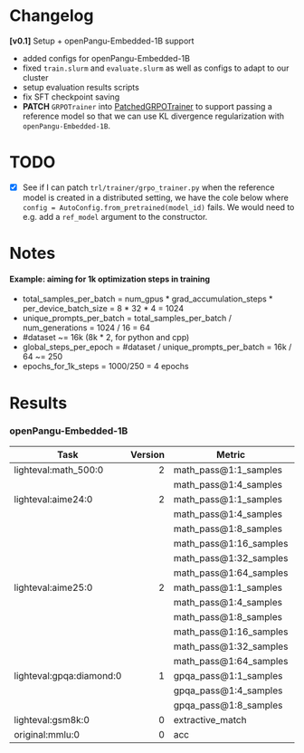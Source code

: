 # Changelog

**[v0.1]** Setup + openPangu-Embedded-1B support

- added configs for openPangu-Embedded-1B
- fixed `train.slurm` and `evaluate.slurm` as well as configs to adapt to our cluster
- setup evaluation results scripts
- fix SFT checkpoint saving
- **PATCH** `GRPOTrainer` into [PatchedGRPOTrainer](src/open_r1/custom_trainers/patched_grpo_trainer.py) to support
  passing a reference model so that we can use KL divergence regularization with `openPangu-Embedded-1B`.

# TODO

- [x] See if I can patch `trl/trainer/grpo_trainer.py` when the reference model is created in a distributed setting, we
  have the cole below where `config = AutoConfig.from_pretrained(model_id)` fails. We would need to e.g. add a
  `ref_model` argument to the constructor.

# Notes

#### Example: aiming for 1k optimization steps in training

- total_samples_per_batch = num_gpus * grad_accumulation_steps * per_device_batch_size = 8 * 32 * 4 = 1024
- unique_prompts_per_batch = total_samples_per_batch / num_generations = 1024 / 16 = 64
- #dataset ~= 16k (8k * 2, for python and cpp)
- global_steps_per_epoch = #dataset / unique_prompts_per_batch = 16k / 64 ~= 250
- epochs_for_1k_steps = 1000/250 = 4 epochs

# Results

### openPangu-Embedded-1B

| Task                     | Version | Metric                 |  Value |   | Stderr |
|--------------------------|--------:|------------------------|-------:|---|-------:|
| lighteval:math_500:0     |       2 | math_pass@1:1_samples  | 0.5920 | ± | 0.0220 |
|                          |         | math_pass@1:4_samples  | 0.5855 | ± | 0.0175 |
| lighteval:aime24:0       |       2 | math_pass@1:1_samples  | 0.0667 | ± | 0.0463 |
|                          |         | math_pass@1:4_samples  | 0.0500 | ± | 0.0279 |
|                          |         | math_pass@1:8_samples  | 0.0417 | ± | 0.0219 |
|                          |         | math_pass@1:16_samples | 0.0604 | ± | 0.0269 |
|                          |         | math_pass@1:32_samples | 0.0646 | ± | 0.0271 |
|                          |         | math_pass@1:64_samples | 0.0651 | ± | 0.0268 |
| lighteval:aime25:0       |       2 | math_pass@1:1_samples  | 0.0667 | ± | 0.0463 |
|                          |         | math_pass@1:4_samples  | 0.0750 | ± | 0.0363 |
|                          |         | math_pass@1:8_samples  | 0.0667 | ± | 0.0310 |
|                          |         | math_pass@1:16_samples | 0.0667 | ± | 0.0287 |
|                          |         | math_pass@1:32_samples | 0.0792 | ± | 0.0328 |
|                          |         | math_pass@1:64_samples | 0.0698 | ± | 0.0308 |
| lighteval:gpqa:diamond:0 |       1 | gpqa_pass@1:1_samples  | 0.3131 | ± | 0.0330 |
|                          |         | gpqa_pass@1:4_samples  | 0.3548 | ± | 0.0220 |
|                          |         | gpqa_pass@1:8_samples  | 0.3636 | ± | 0.0193 |
| lighteval:gsm8k:0        |       0 | extractive_match       | 0.4443 | ± | 0.0137 |
| original:mmlu:0          |       0 | acc                    | 0.2754 | ± | 0.0332 |
